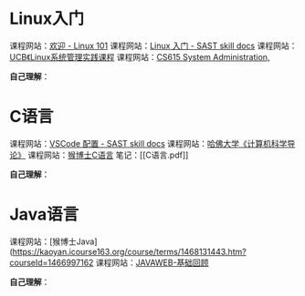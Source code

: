 # Linux入门

课程网站：[欢迎 - Linux 101](https://101.lug.ustc.edu.cn/)
课程网站：[Linux 入门 - SAST skill docs](https://docs.net9.org/basic/linux/)
课程网站：[UCB《Linux系统管理实践课程](https://www.bilibili.com/video/BV1wj59zGEMq/?spm_id_from=333.337.search-card.all.click)
课程网站：[CS615 System Administration,](https://www.youtube.com/watch?v=QJL5cNv9dJs)

**自己理解**：

# C语言

课程网站：[VSCode 配置 - SAST skill docs](https://docs.net9.org/basic/vscode/)
课程网站：[哈佛大学《计算机科学导论》](https://www.bilibili.com/video/BV1Hr421F7VC?buvid=Y445644D59860AB24310AB55505A666B1904&is_story_h5=false&mid=J4CfwlInXfh5JY1B2I%2F0vA%3D%3D&plat_id=114&share_from=ugc&share_medium=iphone&share_plat=ios&share_session_id=4B118E30-02AC-40E1-994F-9790F3A97814&share_source=COPY&share_tag=s_i&timestamp=1725537483&unique_k=OVi4NVs&up_id=526939229&vd_source=5ddade9eefcdf707199779be0224af48)
课程网站：[猴博士C语言](https://kaoyan.icourse163.org/course/terms/1463201445.htm?courseId=1003296003)
笔记：[[C语言.pdf]]

**自己理解**：

#  Java语言

课程网站：[猴博士Java](https://kaoyan.icourse163.org/course/terms/1468131443.htm?courseId=1466997162
课程网站：[JAVAWEB-基础回顾](https://www.bilibili.com/video/BV1Gs4y127yN/?spm_id_from=333.1387.upload.video_card.click&vd_source=5ddade9eefcdf707199779be0224af48)

**自己理解**：
